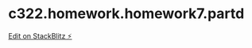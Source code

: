 # c322.homework.homework7.partd

[Edit on StackBlitz ⚡️](https://stackblitz.com/edit/angular-d85rex-vpvslm)